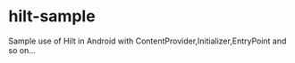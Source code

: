 # hilt-sample
Sample use of Hilt in Android with ContentProvider,Initializer,EntryPoint and so on...
